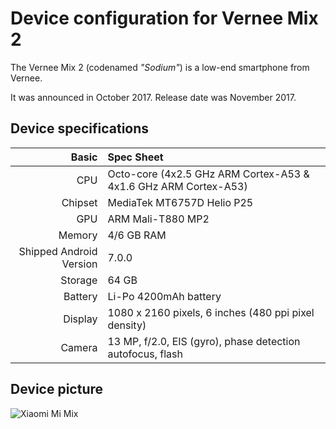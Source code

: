 Device configuration for Vernee Mix 2
=========================================

The Vernee Mix 2 (codenamed _"Sodium"_) is a low-end smartphone from Vernee.

It was announced in October 2017. Release date was November 2017.

## Device specifications

Basic   | Spec Sheet
-------:|:-------------------------
CPU     | Octo-core (4x2.5 GHz ARM Cortex-A53 & 4x1.6 GHz ARM Cortex-A53)
Chipset | MediaTek MT6757D Helio P25
GPU     | ARM Mali-T880 MP2
Memory  | 4/6 GB RAM
Shipped Android Version | 7.0.0
Storage | 64 GB
Battery | Li-Po 4200mAh battery
Display | 1080 x 2160 pixels, 6 inches (480 ppi pixel density)
Camera  | 13 MP, f/2.0, EIS (gyro), phase detection autofocus, flash

## Device picture
![Xiaomi Mi Mix](https://github.com/mattparks/android_device_vernee_mix2/blob/master/preview.png "Vernee Mix 2 in black")